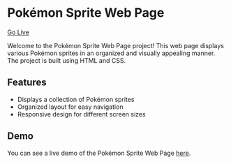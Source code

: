 # Pokémon Sprite Web Page
[Go Live](https://bhavyank89.github.io/pokemonSprite/)

Welcome to the Pokémon Sprite Web Page project! This web page displays various Pokémon sprites in an organized and visually appealing manner. The project is built using HTML and CSS.

## Features
- Displays a collection of Pokémon sprites
- Organized layout for easy navigation
- Responsive design for different screen sizes

## Demo
You can see a live demo of the Pokémon Sprite Web Page [here](https://bhavyank89.github.io/pokemonSprite/).
